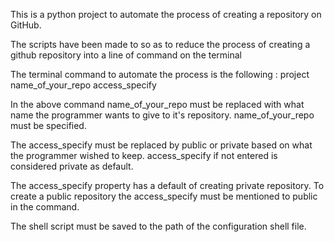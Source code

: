 This is a python project to automate the process of creating a repository on GitHub.

The scripts have been made to so as to reduce the process of creating a github repository into a line of command on the terminal


The terminal command to automate the process is the following : 
    project name_of_your_repo access_specify

In the above command name_of_your_repo must be replaced with what name the programmer wants to give to it's repository.
name_of_your_repo must be specified.

The access_specify must be replaced by public or private based on what the programmer wished to keep.
access_specify if not entered is considered private as default.

The access_specify property has a default of creating private repository.
To create a public repository the access_specify must be mentioned to public in the command.

The shell script must be saved to the path of the configuration shell file.